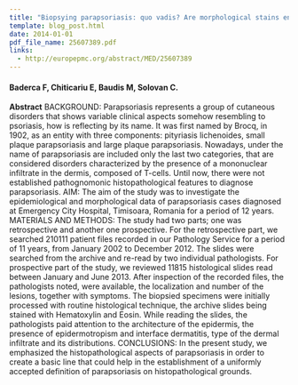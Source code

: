 ```yaml
---
title: "Biopsying parapsoriasis: quo vadis? Are morphological stains enough or are ancillary tests needed?"
template: blog_post.html 
date: 2014-01-01
pdf_file_name: 25607389.pdf
links:
  - http://europepmc.org/abstract/MED/25607389
---
```


#### Baderca F, Chiticariu E, Baudis M, Solovan C.

**Abstract** BACKGROUND: Parapsoriasis represents a group of cutaneous disorders that shows variable clinical aspects somehow resembling to psoriasis, how is reflecting by its name. It was first named by Brocq, in 1902, as an entity with three components: pityriasis lichenoides, small plaque parapsoriasis and large plaque parapsoriasis. Nowadays, under the name of parapsoriasis are included only the last two categories, that are considered disorders characterized by the presence of a mononuclear infiltrate in the dermis, composed of T-cells. Until now, there were not established pathognomonic histopathological features to diagnose parapsoriasis. AIM: The aim of the study was to investigate the epidemiological and morphological data of parapsoriasis cases diagnosed at Emergency City Hospital, Timisoara, Romania for a period of 12 years. MATERIALS AND METHODS: The study had two parts; one was retrospective and another one prospective. For the retrospective part, we searched 210111 patient files recorded in our Pathology Service for a period of 11 years, from January 2002 to December 2012. The slides were searched from the archive and re-read by two individual pathologists. For prospective part of the study, we reviewed 11815 histological slides read between January and June 2013. After inspection of the recorded files, the pathologists noted, were available, the localization and number of the lesions, together with symptoms. The biopsied specimens were initially processed with routine histological technique, the archive slides being stained with Hematoxylin and Eosin. While reading the slides, the pathologists paid attention to the architecture of the epidermis, the presence of epidermotropism and interface dermatitis, type of the dermal infiltrate and its distributions. CONCLUSIONS: In the present study, we emphasized the histopathological aspects of parapsoriasis in order to create a basic line that could help in the establishment of a uniformly accepted definition of parapsoriasis on histopathological grounds.

